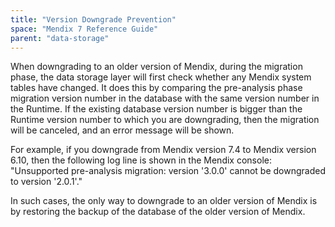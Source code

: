 ```yaml
---
title: "Version Downgrade Prevention"
space: "Mendix 7 Reference Guide"
parent: "data-storage"
---
```


When downgrading to an older version of Mendix, during the migration phase, the data storage layer will first check whether any Mendix system tables have changed. It does this by comparing the pre-analysis phase migration version number in the database with the same version number in the Runtime. If the existing database version number is bigger than the Runtime version number to which you are downgrading, then the migration will be canceled, and an error message will be shown.

For example, if you downgrade from Mendix version 7.4 to Mendix version 6.10, then the following log line is shown in the Mendix console: "Unsupported pre-analysis migration: version '3.0.0' cannot be downgraded to version '2.0.1'."

In such cases, the only way to downgrade to an older version of Mendix is by restoring the backup of the database of the older version of Mendix.
